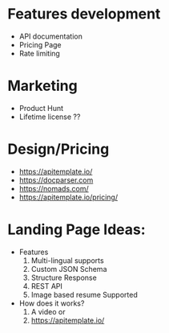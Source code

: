 # Features development
* API documentation
* Pricing Page
* Rate limiting

# Marketing
* Product Hunt
* Lifetime license ?? 


# Design/Pricing
* https://apitemplate.io/
* https://docparser.com
* https://nomads.com/
* https://apitemplate.io/pricing/

# Landing Page Ideas:
* Features
  1. Multi-lingual supports
  2. Custom JSON Schema
  3. Structure Response
  4. REST API
  5. Image based resume Supported
* How does it works?
  1. A video or
  2. https://apitemplate.io/
